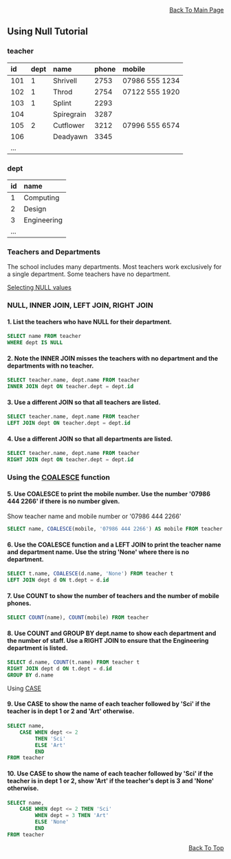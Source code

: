 <p align="right"><a href="https://github.com/ojudz08/sqlzoo-answers/tree/main">Back To Main Page</a></p>

## Using Null Tutorial

### teacher
| id | dept | name | phone | mobile |
| :-- | :-- | :-- | :-- | :-- |
| 101 | 1 | Shrivell | 2753 | 07986 555 1234 |
| 102 | 1 | Throd | 2754 | 07122 555 1920 |
| 103 | 1 | Splint | 2293 | |
| 104 | | Spiregrain | 3287 | |
| 105 | 2 | Cutflower | 3212 | 07996 555 6574 |
| 106 |  | Deadyawn | 3345 | |
| ... | | | | |

### dept
| id | name |
| :-- | :-- |
| 1 | Computing |
| 2 | Design |
| 3 | Engineering |
| ... | |


### Teachers and Departments
The school includes many departments. Most teachers work exclusively for a single department. Some teachers have no department.

[Selecting NULL values](https://sqlzoo.net/wiki/Selecting_NULL_values.)

### NULL, INNER JOIN, LEFT JOIN, RIGHT JOIN
#### 1. List the teachers who have NULL for their department.
```SQL
SELECT name FROM teacher
WHERE dept IS NULL
```


#### 2. Note the INNER JOIN misses the teachers with no department and the departments with no teacher.
```SQL
SELECT teacher.name, dept.name FROM teacher
INNER JOIN dept ON teacher.dept = dept.id
```


#### 3. Use a different JOIN so that all teachers are listed.
```SQL
SELECT teacher.name, dept.name FROM teacher
LEFT JOIN dept ON teacher.dept = dept.id
```


#### 4. Use a different JOIN so that all departments are listed.
```SQL
SELECT teacher.name, dept.name FROM teacher
RIGHT JOIN dept ON teacher.dept = dept.id
```


### Using the [COALESCE](https://sqlzoo.net/wiki/COALESCE) function
#### 5. Use COALESCE to print the mobile number. Use the number '07986 444 2266' if there is no number given. 

Show teacher name and mobile number or '07986 444 2266'
```SQL
SELECT name, COALESCE(mobile, '07986 444 2266') AS mobile FROM teacher
```


#### 6. Use the COALESCE function and a LEFT JOIN to print the teacher name and department name. Use the string 'None' where there is no department.
```SQL
SELECT t.name, COALESCE(d.name, 'None') FROM teacher t
LEFT JOIN dept d ON t.dept = d.id
```


#### 7. Use COUNT to show the number of teachers and the number of mobile phones.
```SQL
SELECT COUNT(name), COUNT(mobile) FROM teacher
```


#### 8. Use COUNT and GROUP BY dept.name to show each department and the number of staff. Use a RIGHT JOIN to ensure that the Engineering department is listed.
```SQL
SELECT d.name, COUNT(t.name) FROM teacher t
RIGHT JOIN dept d ON t.dept = d.id
GROUP BY d.name
```


Using [CASE](https://sqlzoo.net/wiki/CASE)
#### 9. Use CASE to show the name of each teacher followed by 'Sci' if the teacher is in dept 1 or 2 and 'Art' otherwise.
```SQL
SELECT name,
    CASE WHEN dept <= 2
         THEN 'Sci'
         ELSE 'Art'
         END
FROM teacher
```


#### 10. Use CASE to show the name of each teacher followed by 'Sci' if the teacher is in dept 1 or 2, show 'Art' if the teacher's dept is 3 and 'None' otherwise.
```SQL
SELECT name,
    CASE WHEN dept <= 2 THEN 'Sci'
         WHEN dept = 3 THEN 'Art'
         ELSE 'None'
         END
FROM teacher
```

<p align="right"><a href="#top">Back To Top</a></p>
